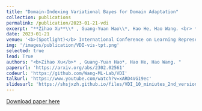 ```yaml
---
title: "Domain-Indexing Variational Bayes for Domain Adaptation"
collection: publications
permalink: /publication/2023-01-21-vdi
excerpt: "**Zihao Xu**\\* , Guang-Yuan Hao\\*, Hao He, Hao Wang. <br> **Spotlight** paper. [[pdf]](https://arxiv.org/abs/2302.02561) [[code and data]](https://github.com/Wang-ML-Lab/VDI) [[talk]](https://www.youtube.com/watch?v=xARD4VG19ec) [[openreview]](https://openreview.net/forum?id=pxStyaf2oJ5) [[slides]](https://shsjxzh.github.io/files/VDI_10_miniutes_2nd_version_to_pdf.pdf) <br>"
date: 2023-01-21
venue: '<b>(Spotlight)</b> International Conference on Learning Representations (ICLR) 2023'
img: '/images/publication/VDI-vis-tpt.png'
selected: true
lead: True
authors: "<b>Zihao Xu</b>* , Guang-Yuan Hao*, Hao He, Hao Wang. "
paperurl: 'https://arxiv.org/abs/2302.02561'
codeurl: 'https://github.com/Wang-ML-Lab/VDI'
talkurl: 'https://www.youtube.com/watch?v=xARD4VG19ec'
slidesurl: 'https://shsjxzh.github.io/files/VDI_10_miniutes_2nd_version_to_pdf.pdf'
---
```


<a href='https://openreview.net/forum?id=pxStyaf2oJ5'>Download paper here</a>

<!-- My first top conference paper in the field of domain adaptation. [pdf](https://arxiv.org/abs/2202.03628)[code and data](https://github.com/Wang-ML-Lab/GRDA)[TPT-48 dataset](https://shsjxzh.github.io/files/TPT-48.zip)[talk](https://www.youtube.com/watch?v=oNM5hZGVv34)[slides](https://shsjxzh.github.io/files/GRDA_slides.pptx)[website](https://iclr.cc/virtual/2022/poster/7145). -->

 <!-- <br>[[pdf]](https://arxiv.org/abs/2202.03628) [[code and data]](https://github.com/Wang-ML-Lab/GRDA) [[TPT-48 dataset]](https://shsjxzh.github.io/files/TPT-48.zip) [[talk]](https://www.youtube.com/watch?v=oNM5hZGVv34) [[slides]](https://shsjxzh.github.io/files/GRDA_slides.pptx) [[website]](https://iclr.cc/virtual/2022/poster/7145)<br> -->